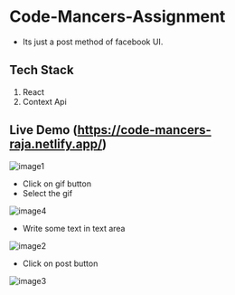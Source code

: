 # Code-Mancers-Assignment

* Its just a post method of facebook UI.
## Tech Stack 
1. React
2. Context Api

## Live Demo (https://code-mancers-raja.netlify.app/)

![image1](https://user-images.githubusercontent.com/73213902/174432519-d09964e1-2ce2-48f6-a86e-c6b082e8b00b.PNG)
* Click on gif button
* Select the gif

![image4](https://user-images.githubusercontent.com/73213902/174432647-18c65364-0f9a-4b2d-a414-ee5a20dcecb8.PNG)

* Write some text in text area

![image2](https://user-images.githubusercontent.com/73213902/174432780-5fd1ba3c-4dc1-45bf-af9c-ec386412ed87.PNG)

* Click on post button 

![image3](https://user-images.githubusercontent.com/73213902/174432818-e4bee02a-ef20-422e-99fd-e6d0bafa907a.PNG)






